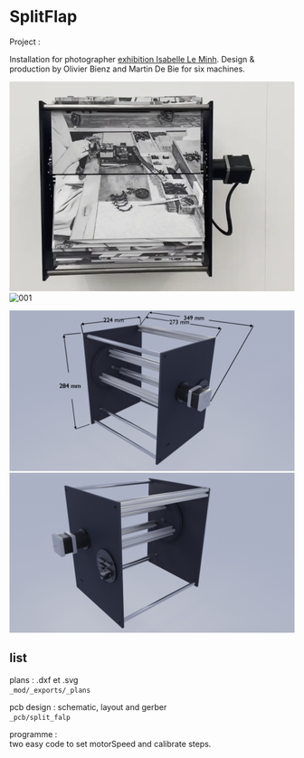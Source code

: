 # SplitFlap

Project : 

Installation for photographer [exhibition Isabelle Le Minh](https://galeriegaillard.com/exhibitions/206-isabelle-le-minh-postlude/overview/). Design & production by Olivier Bienz and Martin De Bie for six machines.

![00](_img/thumb.webp)
![001](_img/IMG_0686.jpg)

![01](_mod/_renders/01.jpg)
![02](_mod/_renders/03.jpg)

## list

plans : .dxf et .svg \
`_mod/_exports/_plans`

pcb design : schematic, layout and gerber \
`_pcb/split_falp`

programme : \
two easy code to set motorSpeed and calibrate steps.
